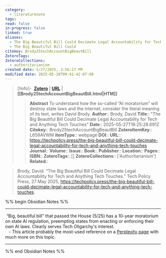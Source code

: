 ```yaml
---
category:
  - literaturenote
tags: 
read: false
in-progress: false
linked: true
aliases:
  - The Big Beautiful Bill Could Decimate Legal Accountability for Tech and Anything Tech Touches
  - The Big Beautiful Bill Could
citekey: Brody25techAccountBigBeautBill
ZoteroTags: 
ZoteroCollections:
  - authoritarianism
created date: 5/27/2025, 3:56:27 PM
modified date: 2025-05-28T09:41:42-07:00
---
```


> [!info]- &nbsp;[**Zotero**](zotero://select/library/items/L659AVWM)  | [**URL**](https://techpolicy.press/the-big-beautiful-bill-could-decimate-legal-accountability-for-tech-and-anything-tech-touches) | **[[Brody25techAccountBigBeautBill.html|HTM]]**
>> **Abstract**
> To understand how the so-called “AI moratorium” will destroy state laws and the internet, consider the literal meaning of its text, writes David Brody.
> > **Author**:: Brody, David
> **Title**:: "The Big Beautiful Bill Could Decimate Legal Accountability for Tech and Anything Tech Touches"
> **Date**:: 2025-05-27T16:25:28.691Z
> **Citekey**:: Brody25techAccountBigBeautBill
> **ZoteroItemKey**:: L659AVWM
> **itemType**:: webpage
> **DOI**:: 
> **URL**:: https://techpolicy.press/the-big-beautiful-bill-could-decimate-legal-accountability-for-tech-and-anything-tech-touches
> **Journal**:: 
> **Volume**:: 
> **Issue**:: 
> **Book**:: 
> **Publisher**:: 
> **Location**:: 
> **Pages**:: 
> **ISBN**:: 
> **ZoteroTags**:: []
> **ZoteroCollections**:: ['Authoritarianism']
> **Related**::

>  Brody, David. “The Big Beautiful Bill Could Decimate Legal Accountability for Tech and Anything Tech Touches.” Tech Policy Press, 27 May 2025, https://techpolicy.press/the-big-beautiful-bill-could-decimate-legal-accountability-for-tech-and-anything-tech-touches.

%% begin Obsidian Notes %%
___
 “Big, beautiful bill” that passed the House (5/25) has a 10-year moratorium on state AI regulation, preempting states from enacting or enforcing their own AI laws.  Clearly serves Tech Oligarchy's interest.  
 
	 - This article probably the most-used reference on a [Perplexity page](https://www.perplexity.ai/search/does-trump-s-big-beautiful-bil-BGpGj940Soei35FMyvj0tw#0) with much more on this topic.
___
%% end Obsidian Notes %%
